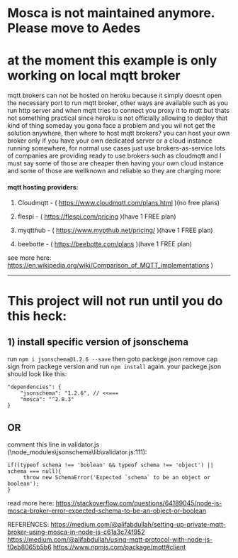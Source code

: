 # Mosca is not maintained anymore. Please move to Aedes

# at the moment this example is only working on local mqtt broker
mqtt brokers can not be hosted on heroku because it simply doesnt open the necessary port to run mqtt broker, other ways are available such as you run http server and when mqtt tries to connect you proxy it to mqtt but thats not something practical since heroku is not officially allowing to deploy that kind of thing someday you gona face a problem and you wil not get the solution anywhere, then where to host mqtt brokers? you can host your own broker only if you have your own dedicated server or a cloud instance running somewhere, for normal use cases just use brokers-as-service lots of companies are providing ready to use brokers such as cloudmqtt and I must say some of those are cheaper then having your own cloud instance and some of those are wellknown and reliable so they are charging more:

#### mqtt hosting providers:

1) Cloudmqtt - ( https://www.cloudmqtt.com/plans.html )(no free plans)

2) flespi - ( https://flespi.com/pricing )(have 1 FREE plan)

3) myqtthub - ( https://www.mypthub.net/pricing/ )(have 1 FREE plan)

4) beebotte - ( https://beebotte.com/plans )(have 1 FREE plan)

see more here: https://en.wikipedia.org/wiki/Comparison_of_MQTT_implementations )


---
# This project will not run until you do this heck: 

## 1) install specific version of jsonschema

run `npm i jsonschema@1.2.6 --save` then goto packege.json remove cap sign from packege version and run `npm install` again.
your packege.json should look like this: 
```
"dependencies": {
    "jsonschema": "1.2.6", // <<=== 
    "mosca": "^2.8.3"
}
```

## OR

comment this line in validator.js (\node_modules\jsonschema\lib\validator.js:111):
```
if((typeof schema !== 'boolean' && typeof schema !== 'object') || schema === null){
     throw new SchemaError('Expected `schema` to be an object or boolean');
}
```


read more here: https://stackoverflow.com/questions/64189045/node-js-mosca-broker-error-expected-schema-to-be-an-object-or-boolean




REFERENCES: 
https://medium.com/@alifabdullah/setting-up-private-mqtt-broker-using-mosca-in-node-js-c61a3c74f952
https://medium.com/@alifabdullah/using-mqtt-protocol-with-node-js-f0eb8065b5b6
https://www.npmjs.com/package/mqtt#client
